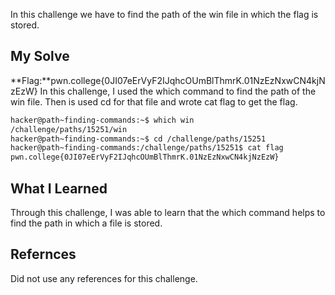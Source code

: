 In this challenge we have to find the path of the win file in which the flag is stored.
## My Solve

**Flag:**pwn.college{0JI07eErVyF2IJqhcOUmBlThmrK.01NzEzNxwCN4kjNzEzW}
In this challenge, I used the which command to find the path of the win file. Then is used cd for that file and wrote cat flag to get the flag.
```bash
hacker@path~finding-commands:~$ which win
/challenge/paths/15251/win
hacker@path~finding-commands:~$ cd /challenge/paths/15251
hacker@path~finding-commands:/challenge/paths/15251$ cat flag
pwn.college{0JI07eErVyF2IJqhcOUmBlThmrK.01NzEzNxwCN4kjNzEzW}
```

## What I Learned
Through this challenge, I was able to learn that the which command helps to find the path in which a file is stored.
## Refernces
Did not use any references for this challenge.
